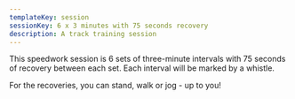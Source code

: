 ```yaml
---
templateKey: session
sessionKey: 6 x 3 minutes with 75 seconds recovery
description: A track training session
---
```

This speedwork session is 6 sets of three-minute intervals with 75 seconds 
of recovery between each set. Each interval will be marked by a whistle.
 
For the recoveries, you can stand, walk or jog - up to you!
